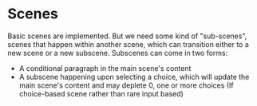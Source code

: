 
# Scenes

Basic scenes are implemented. But we need some kind of "sub-scenes", scenes that
happen within another scene, which can transition either to a new scene or a new
subscene. Subscenes can come in two forms:

* A conditional paragraph in the main scene's content
* A subscene happening upon selecting a choice, which will update the main scene's
content and may deplete 0, one or more choices (If choice-based scene rather than
rare input based)